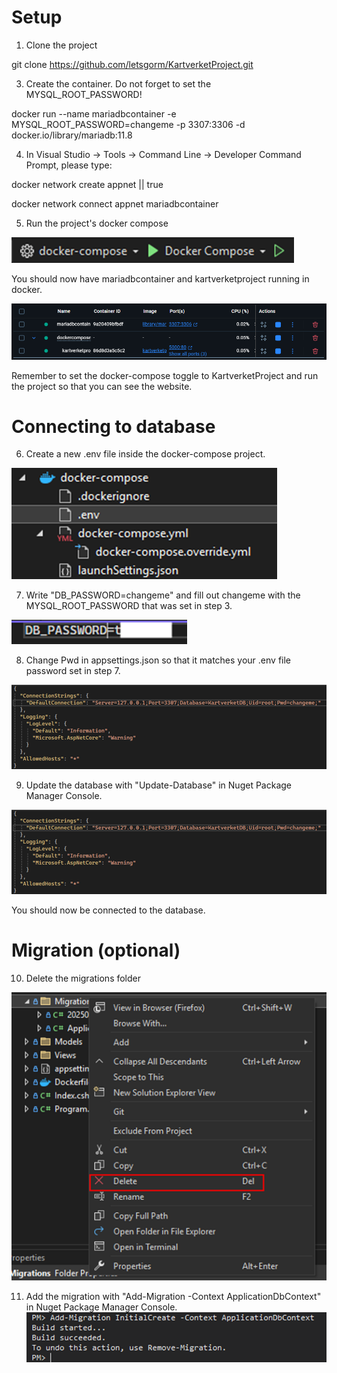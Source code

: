 # Setup

1. Clone the project

git clone https://github.com/letsgorm/KartverketProject.git

3. Create the container. Do not forget to set the MYSQL_ROOT_PASSWORD!

docker run --name mariadbcontainer -e MYSQL_ROOT_PASSWORD=changeme -p 3307:3306 -d docker.io/library/mariadb:11.8

4. In Visual Studio -> Tools -> Command Line -> Developer Command Prompt, please type:

docker network create appnet || true

docker network connect appnet mariadbcontainer

5. Run the project's docker compose

![dockercompose](images/dockercompose.png)

You should now have mariadbcontainer and kartverketproject running in docker.

![docker](images/docker.png)

Remember to set the docker-compose toggle to KartverketProject and run the project so that you can see the website.

# Connecting to database

6. Create a new .env file inside the docker-compose project.
   
![env](images/env.png)

7. Write "DB_PASSWORD=changeme" and fill out changeme with the MYSQL_ROOT_PASSWORD that was set in step 3.

![pass](images/pass.png)

8. Change Pwd in appsettings.json so that it matches your .env file password set in step 7.
   
![changeme](images/changeme.png)

9. Update the database with "Update-Database" in Nuget Package Manager Console.

![changeme](images/changeme.png)

You should now be connected to the database.

# Migration (optional)

10. Delete the migrations folder

![deletemigration](images/deletemigration.png)

11. Add the migration with "Add-Migration -Context ApplicationDbContext" in Nuget Package Manager Console.
![addmigration](images/addmigration.png)
